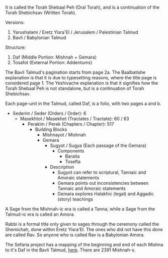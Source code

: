 It is called the Torah Shebaal Peh (Oral Torah), and is a continuation of the Torah Shebichsav (Written Torah).

Versions:

1. Yarushalami / Eretz Yisra'El / Jerusalem / Palestinian Talmud
2. Bavli / Babylonian Talmud

Structure:

1. Daf (Middle Portion: Mishnah + Gemara)
2. Tosafot (External Portion: Addentums)

The Bavli Talmud's pagination starts from page 2a. The Baalbatishe explanation is that it is due to typesetting reasons, where the title page is considered page 1. The Yeshivache explanation is that it signifies how the Torah Shebaal Peh is not standalone, but is a continuation of Torah Shebichsav.

Each page-unit in the Talmud, called Daf, is a folio, with two pages a and b.

- Sederim / Seder (Orders / Order): 6
	- Masekhtot / Masekhet (Tractates / Tractate): 60 / 63
		- Perakim / Perek (Chapters / Chapter): 517
			- Building Blocks
				- Mishnayot / Mishnah
				- Gemara
					- Sugyot / Sugya (Each passage of the Gemara)
						- Components
							- Baraita
							- Tosefta
					- Description
						- Sugyot can refer to scriptural, Tannaic and Amoraic statements
						- Gemara points out inconsistencies between Tannaic and Amoraic statements
						- Gemara explores Halakhic (legal) and Aggadic (story) teachings

A Sage from the Mishnah-ic era is called a Tanna, while a Sage from the Talmud-ic era is called an Amora.

Rabbi is a formal title only given to sages through the ceremony called the Shemichah, done within Eretz Yisra'El. The ones who did not have this done are called Rav. So anyone who is called Rav is a Babylonian Amora.

The Sefaria project has a mapping of the beginning and end of each Mishna to it's Daf in the Bavli Talmud, [here](https://github.com/Sefaria/Sefaria-Project/blob/master/data/Mishnah%20Map.csv). There are 2391 Mishnah-s.


